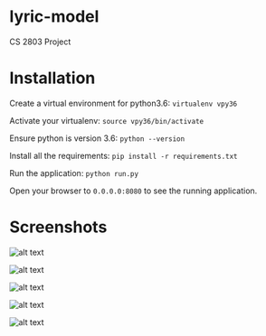 # lyric-model
CS 2803 Project

# Installation
Create a virtual environment for python3.6: `virtualenv vpy36`

Activate your virtualenv: `source vpy36/bin/activate`

Ensure python is version 3.6: `python --version`

Install all the requirements: `pip install -r requirements.txt`

Run the application: `python run.py`

Open your browser to `0.0.0.0:8080` to see the running application.

# Screenshots

![alt text](https://github.com/sidharth-potdar/lyric-model/screenshots/home_page.png "Home Page")

![alt text](https://github.com/sidharth-potdar/lyric-model/screenshots/gp_search.png "Search for God's Plan by Drake")

![alt text](https://github.com/sidharth-potdar/lyric-model/screenshots/gp_result.png "Genre result for God's Plan")

![alt text](https://github.com/sidharth-potdar/lyric-model/screenshots/ftb_search.png "Search for Fade to Black by Metallica")

![alt text](https://github.com/sidharth-potdar/lyric-model/screenshots/ftb_result.png "Genre result for Fade to Black")